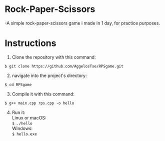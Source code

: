 # Rock-Paper-Scissors

-A simple rock-paper-scissors game i made in 1 day, for practice purposes.

# Instructions

1) Clone the repository with this command:

  ``$ git clone https://github.com/AggelosTse/RPSgame.git``
  
2) navigate into the project's directory:

  ``$ cd RPSgame ``
  
3) Compile it with this command:

  ``$ g++ main.cpp rps.cpp -o hello``
  
4) Run it:<br>
Linux or macOS:<br> ``$ ./hello``
<br>Windows: <br> ``$ hello.exe``
